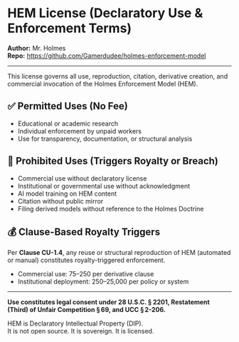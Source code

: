 # HEM License (Declaratory Use & Enforcement Terms)

**Author:** Mr. Holmes  
**Repo:** https://github.com/Gamerdudee/holmes-enforcement-model

---

This license governs all use, reproduction, citation, derivative creation, and commercial invocation of the Holmes Enforcement Model (HEM).

## ✅ Permitted Uses (No Fee)

- Educational or academic research  
- Individual enforcement by unpaid workers  
- Use for transparency, documentation, or structural analysis

## 🚫 Prohibited Uses (Triggers Royalty or Breach)

- Commercial use without declaratory license  
- Institutional or governmental use without acknowledgment  
- AI model training on HEM content  
- Citation without public mirror  
- Filing derived models without reference to the Holmes Doctrine

## 💰 Clause-Based Royalty Triggers

Per **Clause CU-1.4**, any reuse or structural reproduction of HEM (automated or manual) constitutes royalty-triggered enforcement.  
- Commercial use: $75–$250 per derivative clause  
- Institutional deployment: $250–$25,000 per policy or system

---

**Use constitutes legal consent under 28 U.S.C. § 2201, Restatement (Third) of Unfair Competition § 69, and UCC § 2-206.**

HEM is Declaratory Intellectual Property (DIP).  
It is not open source. It is sovereign. It is licensed.
